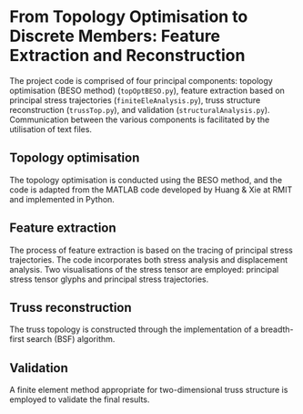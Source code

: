 # From Topology Optimisation to Discrete Members: Feature Extraction and Reconstruction

The project code is comprised of four principal components: topology optimisation (BESO method) (`topOptBESO.py`), feature extraction based on principal stress trajectories (`finiteEleAnalysis.py`), truss structure reconstruction (`trussTop.py`), and validation (`structuralAnalysis.py`). Communication between the various components is facilitated by the utilisation of text files.

## Topology optimisation

The topology optimisation is conducted using the BESO method, and the code is adapted from the MATLAB code developed by Huang & Xie at RMIT and implemented in Python.

## Feature extraction

The process of feature extraction is based on the tracing of principal stress trajectories. The code incorporates both stress analysis and displacement analysis. Two visualisations of the stress tensor are employed: principal stress tensor glyphs and principal stress trajectories.

## Truss reconstruction

The truss topology is constructed through the implementation of a breadth-first search (BSF) algorithm.

## Validation

A finite element method appropriate for two-dimensional truss structure is employed to validate the final results.
